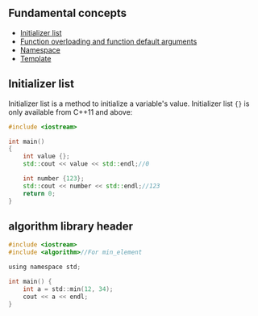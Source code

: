 ## Fundamental concepts

* [Initializer list](#initializer-list)
* [Function overloading and function default arguments](Function.md)
* [Namespace](Namespace.md)
* [Template](Template.md)

## Initializer list

Initializer list is a method to initialize a variable's value. Initializer list ``{}`` is only available from C++11 and above:

```cpp
#include <iostream>

int main()
{
    int value {};
    std::cout << value << std::endl;//0

	int number {123};
    std::cout << number << std::endl;//123
    return 0;
}
```

## algorithm library header

```c
#include <iostream>
#include <algorithm>//For min_element

using namespace std;

int main() {
	int a = std::min(12, 34);
	cout << a << endl;
}
```
